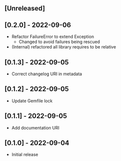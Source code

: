 ## [Unreleased]

## [0.2.0] - 2022-09-06

- Refactor FailureError to extend Exception
  - Changed to avoid failures being rescued
- (Internal) refactored all library requires to be relative

## [0.1.3] - 2022-09-05

- Correct changelog URI in metadata

## [0.1.2] - 2022-09-05

- Update Gemfile lock

## [0.1.1] - 2022-09-05

- Add documentation URI

## [0.1.0] - 2022-09-04

- Initial release
